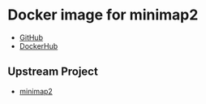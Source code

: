 # Docker image for minimap2

* [GitHub](https://github.com/informationsea/minimap2-docker)
* [DockerHub](https://hub.docker.com/r/informationsea/minimap2)

## Upstream Project

* [minimap2](https://github.com/lh3/minimap2)
